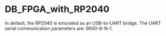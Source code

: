 # DB_FPGA_with_RP2040
In default, the RP2040 is emurated as an USB-to-UART bridge.
The UART serial communication parameters are: 9600-8-N-1.
